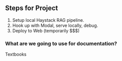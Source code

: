 ## Steps for Project

1. Setup local Haystack RAG pipeline.
2. Hook up with Modal, serve locally, debug.
3. Deploy to Web (temporarily $$$)

### What are we going to use for documentation?

Textbooks
